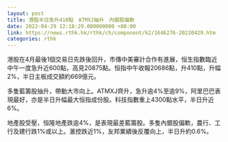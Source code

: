 ```yaml
---
layout: post
title: 港股半日急升410點　ATMXJ抽升　內銀股偏軟
date: 2022-04-29 12:18:29.000000000 +08:00
link: https://news.rthk.hk/rthk/ch/component/k2/1646276-20220429.htm
categories: rthk
---
```


港股在4月最後1個交易日先跌後回升，市傳中美審計合作有進展，恒生指數臨近中午一度急升近600點，高見20875點。恒指中午收報20686點，升410點，升幅2%，半日主板成交額約669億元。

多隻藍籌股抽升，帶動大市向上。ATMXJ齊升，急升逾4%至逾9%，阿里巴巴表現最好，亦是半日升幅最大恒指成份股。科技指數重上4300點水平，半日升近6%。

地產股受壓，恒隆地產跌逾4%，是表現最差藍籌股。多隻內銀股偏軟，農行、工行及建行跌1%或以上。滙控跌近1%，友邦業績後反覆向上，半日升約0.6%。
